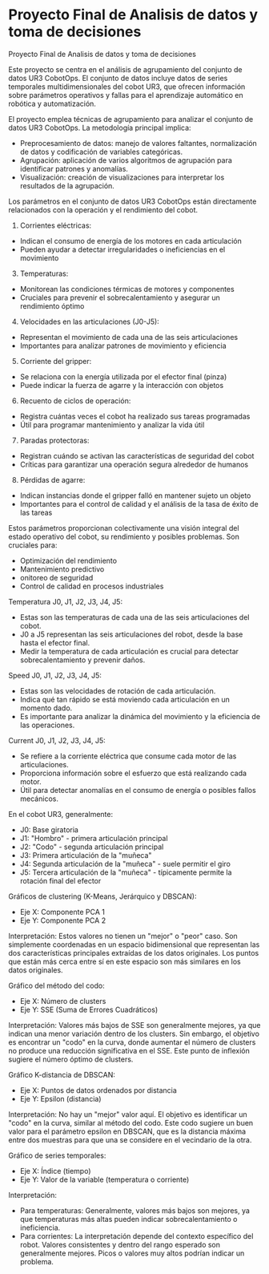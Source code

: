 # Proyecto Final de Analisis de datos y toma de decisiones
Proyecto Final de Analisis de datos y toma de decisiones

Este proyecto se centra en el análisis de agrupamiento del conjunto de datos UR3 CobotOps. El conjunto de datos incluye datos de series temporales multidimensionales del cobot UR3, que ofrecen información sobre parámetros operativos y fallas para el aprendizaje automático en robótica y automatización.

El proyecto emplea técnicas de agrupamiento para analizar el conjunto de datos UR3 CobotOps. La metodología principal implica:

- Preprocesamiento de datos: manejo de valores faltantes, normalización de datos y codificación de variables categóricas.
- Agrupación: aplicación de varios algoritmos de agrupación para identificar patrones y anomalías.
- Visualización: creación de visualizaciones para interpretar los resultados de la agrupación.

Los parámetros en el conjunto de datos UR3 CobotOps están directamente relacionados con la operación y el rendimiento del cobot. 

1.	Corrientes eléctricas:
  - Indican el consumo de energía de los motores en cada articulación
  -	Pueden ayudar a detectar irregularidades o ineficiencias en el movimiento
3.	Temperaturas: 
  -	Monitorean las condiciones térmicas de motores y componentes
  -	Cruciales para prevenir el sobrecalentamiento y asegurar un rendimiento óptimo
4.	Velocidades en las articulaciones (J0-J5): 
  -	Representan el movimiento de cada una de las seis articulaciones
  -	Importantes para analizar patrones de movimiento y eficiencia
5.	Corriente del gripper: 
  -	Se relaciona con la energía utilizada por el efector final (pinza)
  -	Puede indicar la fuerza de agarre y la interacción con objetos
6.	Recuento de ciclos de operación: 
  -	Registra cuántas veces el cobot ha realizado sus tareas programadas
  -	Útil para programar mantenimiento y analizar la vida útil
7.	Paradas protectoras: 
  -	Registran cuándo se activan las características de seguridad del cobot
  -	Críticas para garantizar una operación segura alrededor de humanos
8.	Pérdidas de agarre: 
  -	Indican instancias donde el gripper falló en mantener sujeto un objeto
  -	Importantes para el control de calidad y el análisis de la tasa de éxito de las tareas


Estos parámetros proporcionan colectivamente una visión integral del estado operativo del cobot, su rendimiento y posibles problemas. Son cruciales para:
  -	Optimización del rendimiento
  -	Mantenimiento predictivo
  - onitoreo de seguridad
  - Control de calidad en procesos industriales


Temperatura J0, J1, J2, J3, J4, J5: 

- Estas son las temperaturas de cada una de las seis articulaciones del cobot.
-	J0 a J5 representan las seis articulaciones del robot, desde la base hasta el efector final.
-	Medir la temperatura de cada articulación es crucial para detectar sobrecalentamiento y prevenir daños.
  
Speed J0, J1, J2, J3, J4, J5:

-	Estas son las velocidades de rotación de cada articulación.
-	Indica qué tan rápido se está moviendo cada articulación en un momento dado.
-	Es importante para analizar la dinámica del movimiento y la eficiencia de las operaciones.
  
Current J0, J1, J2, J3, J4, J5:

-	Se refiere a la corriente eléctrica que consume cada motor de las articulaciones.
- Proporciona información sobre el esfuerzo que está realizando cada motor.
-	Útil para detectar anomalías en el consumo de energía o posibles fallos mecánicos.
  
En el cobot UR3, generalmente:

- J0: Base giratoria 
- J1: "Hombro" - primera articulación principal 
- J2: "Codo" - segunda articulación principal 
- J3: Primera articulación de la "muñeca" 
- J4: Segunda articulación de la "muñeca" - suele permitir el giro 
- J5: Tercera articulación de la "muñeca" - típicamente permite la rotación final del efector

Gráficos de clustering (K-Means, Jerárquico y DBSCAN): 
-	Eje X: Componente PCA 1
-	Eje Y: Componente PCA 2
  
Interpretación: Estos valores no tienen un "mejor" o "peor" caso. Son simplemente coordenadas en un espacio bidimensional que representan las dos características principales extraídas de los datos originales. Los puntos que están más cerca entre sí en este espacio son más similares en los datos originales.

Gráfico del método del codo: 
-	Eje X: Número de clusters
-	Eje Y: SSE (Suma de Errores Cuadráticos)
  
Interpretación: Valores más bajos de SSE son generalmente mejores, ya que indican una menor variación dentro de los clusters. Sin embargo, el objetivo es encontrar un "codo" en la curva, donde aumentar el número de clusters no produce una reducción significativa en el SSE. Este punto de inflexión sugiere el número óptimo de clusters. 

Gráfico K-distancia de DBSCAN: 
-	Eje X: Puntos de datos ordenados por distancia
-	Eje Y: Epsilon (distancia)
  
Interpretación: No hay un "mejor" valor aquí. El objetivo es identificar un "codo" en la curva, similar al método del codo. Este codo sugiere un buen valor para el parámetro epsilon en DBSCAN, que es la distancia máxima entre dos muestras para que una se considere en el vecindario de la otra. 

Gráfico de series temporales: 
-	Eje X: Índice (tiempo)
-	Eje Y: Valor de la variable (temperatura o corriente)
  
Interpretación: 
-	Para temperaturas: Generalmente, valores más bajos son mejores, ya que temperaturas más altas pueden indicar sobrecalentamiento o ineficiencia.
-	Para corrientes: La interpretación depende del contexto específico del robot. Valores consistentes y dentro del rango esperado son generalmente mejores. Picos o valores muy altos podrían indicar un problema.
